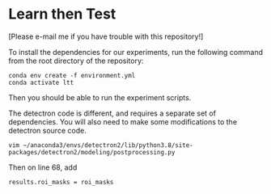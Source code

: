 # Learn then Test
[Please e-mail me if you have trouble with this repository!]

To install the dependencies for our experiments, run the following command from the root directory of the repository:
```
conda env create -f environment.yml
conda activate ltt
```

Then you should be able to run the experiment scripts.

The detectron code is different, and requires a separate set of dependencies.
You will also need to make some modifications to the detectron source code.

```
vim ~/anaconda3/envs/detectron2/lib/python3.8/site-packages/detectron2/modeling/postprocessing.py
```

Then on line 68, add
```
results.roi_masks = roi_masks
```
